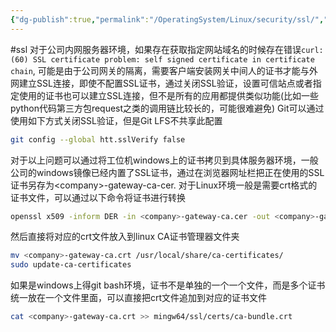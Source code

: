 ```yaml
---
{"dg-publish":true,"permalink":"/OperatingSystem/Linux/security/ssl/","noteIcon":"3"}
---
```


#ssl 
对于公司内网服务器环境，如果存在获取指定网站域名的时候存在错误`curl: (60) SSL certificate problem: self signed certificate in certificate chain`, 可能是由于公司网关的隔离，需要客户端安装网关中间人的证书才能与外网建立SSL连接，即使不配置SSL证书，通过关闭SSL验证，设置可信站点或者指定使用的证书也可以建立SSL连接，但不是所有的应用都提供类似功能(比如一些python代码第三方包request之类的调用链比较长的，可能很难避免)
Git可以通过使用如下方式关闭SSL验证，但是Git LFS不共享此配置
```sh
git config --global htt.sslVerify false

```
对于以上问题可以通过将工位机windows上的证书拷贝到具体服务器环境，一般公司的windows镜像已经内置了SSL证书，通过在浏览器网址栏把正在使用的SSL证书另存为\<company\>-gateway-ca-cer.
对于Linux环境一般是需要crt格式的证书文件，可以通过以下命令将证书进行转换
```sh
openssl x509 -inform DER -in <company>-gateway-ca.cer -out <company>-gateway-ca.crt

```

然后直接将对应的crt文件放入到linux CA证书管理器文件夹
```sh
mv <company>-gateway-ca.crt /usr/local/share/ca-certificates/
sudo update-ca-certificates

```
如果是windows上得git bash环境，证书不是单独的一个一个文件，而是多个证书统一放在一个文件里面，可以直接把crt文件追加到对应的证书文件
```sh
cat <company>-gateway-ca.crt >> mingw64/ssl/certs/ca-bundle.crt

```
